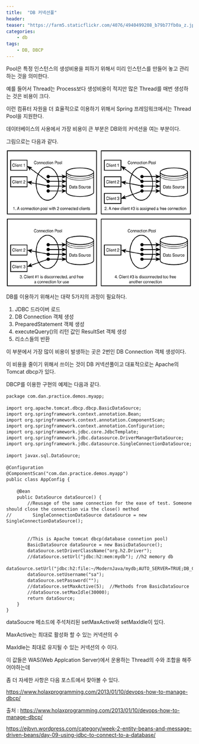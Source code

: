 ```yaml
---
title:  "DB 커넥션풀"
header:
teaser: "https://farm5.staticflickr.com/4076/4940499208_b79b77fb0a_z.jpg"
categories:
    - db
tags:
    - DB, DBCP
---
```


 Pool은 특정 인스턴스의 생성비용을 피하기 위해서 미리 인스턴스를 만들어 놓고 관리하는 것을 의미한다.

예를 들어서 Thread는 Process보다 생성비용이 적지만 많은 Thread를 매번 생성하는 것은 비용이 크다.

이런 컴퓨터 자원을 더 효율적으로 이용하기 위해서 Spring 프레임워크에서는 Thread Pool을 지원한다.

 
 데이터베이스의 사용에서 가장 비용이 큰 부분은 DB와의 커넥션을 여는 부분이다.

그림으로는 다음과 같다.

![img.png](img.png)

 DB를 이용하기 위해서는 대략 5가지의 과정이 필요하다.

1. JDBC 드라이버 로드
2. DB Connection 객체 생성
3. PreparedStatement 객체 생성
4. executeQuery()의 리턴 값인 ResultSet 객체 생성
5. 리소스들의 반환

이 부분에서 가장 많이 비용이 발생하는 곳은 2번인 DB Connection 객체 생성이다.

이 비용을 줄이기 위해서 쓰이는 것이 DB 커넥션풀이고 대표적으로는 Apache의 Tomcat dbcp가 있다.

DBCP를 이용한 구현의 예제는 다음과 같다.

```
package com.dan.practice.demos.myapp;

import org.apache.tomcat.dbcp.dbcp.BasicDataSource;
import org.springframework.context.annotation.Bean;
import org.springframework.context.annotation.ComponentScan;
import org.springframework.context.annotation.Configuration;
import org.springframework.jdbc.core.JdbcTemplate;
import org.springframework.jdbc.datasource.DriverManagerDataSource;
import org.springframework.jdbc.datasource.SingleConnectionDataSource;

import javax.sql.DataSource;

@Configuration
@ComponentScan("com.dan.practice.demos.myapp")
public class AppConfig {

    @Bean
    public DataSource dataSource() {
        //Reusage of the same connection for the ease of test. Someone should close the connection via the close() method
//        SingleConnectionDataSource dataSource = new SingleConnectionDataSource();


        //This is Apache tomcat dbcp(database connetion pool)
        BasicDataSource dataSource = new BasicDataSource();
        dataSource.setDriverClassName("org.h2.Driver");
        //dataSource.setUrl("jdbc:h2:mem:mydb"); //h2 memory db
        dataSource.setUrl("jdbc:h2:file:~/ModernJava/mydb;AUTO_SERVER=TRUE;DB_CLOSE_ON_EXIT=FALSE");
        dataSource.setUsername("sa");
        dataSource.setPassword("");
        //dataSource.setMaxActive(5);  //Methods from BasicDataSource
        //dataSource.setMaxIdle(30000);
        return dataSource;
    }
}
```
dataSoucre 메소드에 주석처리된 setMaxActive와 setMaxIdle이 있다.

MaxActive는 최대로 활성화 할 수 있는 커넥션의 수

MaxIdle는 최대로 유지될 수 있는 커넥션의 수 이다.

이 값들은 WAS(Web Applcation Server)에서 운용하는 Thread의 수와 조합을 해주어야하는데

좀 더 자세한 사항은 다음 포스트에서 찾아볼 수 있다.

<a>https://www.holaxprogramming.com/2013/01/10/devops-how-to-manage-dbcp/</a>


출처 :
<a>https://www.holaxprogramming.com/2013/01/10/devops-how-to-manage-dbcp/ </a>

<a>https://ejbvn.wordpress.com/category/week-2-entity-beans-and-message-driven-beans/day-09-using-jdbc-to-connect-to-a-database/ </a>

